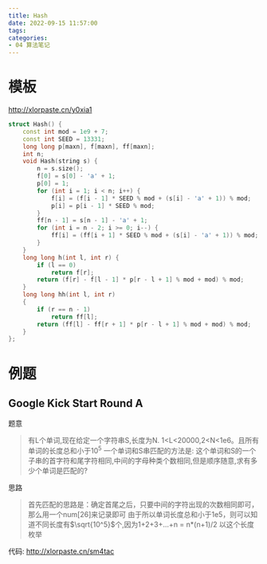 ```yaml
---
title: Hash
date: 2022-09-15 11:57:00
tags: 
categories: 
- 04 算法笔记
---
```

# 模板
http://xlorpaste.cn/y0xia1
```cpp
struct Hash() {
    const int mod = 1e9 + 7;
    const int SEED = 13331;
    long long p[maxn], f[maxn], ff[maxn];
    int n;
    void Hash(string s) {
        n = s.size();
        f[0] = s[0] - 'a' + 1;
        p[0] = 1;
        for (int i = 1; i < n; i++) {
            f[i] = (f[i - 1] * SEED % mod + (s[i] - 'a' + 1)) % mod;
            p[i] = p[i - 1] * SEED % mod;
        }
        ff[n - 1] = s[n - 1] - 'a' + 1;
        for (int i = n - 2; i >= 0; i--) {
            ff[i] = (ff[i + 1] * SEED % mod + (s[i] - 'a' + 1)) % mod;
        }
    }
    long long h(int l, int r) {
        if (l == 0)
            return f[r];
        return (f[r] - f[l - 1] * p[r - l + 1] % mod + mod) % mod;
    }
    long long hh(int l, int r)
    {
        if (r == n - 1)
            return ff[l];
        return (ff[l] - ff[r + 1] * p[r - l + 1] % mod + mod) % mod;
    }
};
```
<!--more-->

# 例题
## Google Kick Start Round A

题意

> 有L个单词,现在给定一个字符串S,长度为N.
> 1<L<20000,2<N<1e6。且所有单词的长度总和小于$10^5$
> 一个单词和S串匹配的方法是: 这个单词和S的一个子串的首字符和尾字符相同,中间的字母种类个数相同,但是顺序随意,求有多少个单词是匹配的?

思路

> 首先匹配的思路是：确定首尾之后，只要中间的字符出现的次数相同即可，那么用一个num[26]来记录即可
> 由于所以单词长度总和小于1e5，则可以知道不同长度有$\sqrt{10^5}$个,因为1+2+3+...+n = n*(n+1)/2
> 以这个长度枚举

代码: http://xlorpaste.cn/sm4tac
